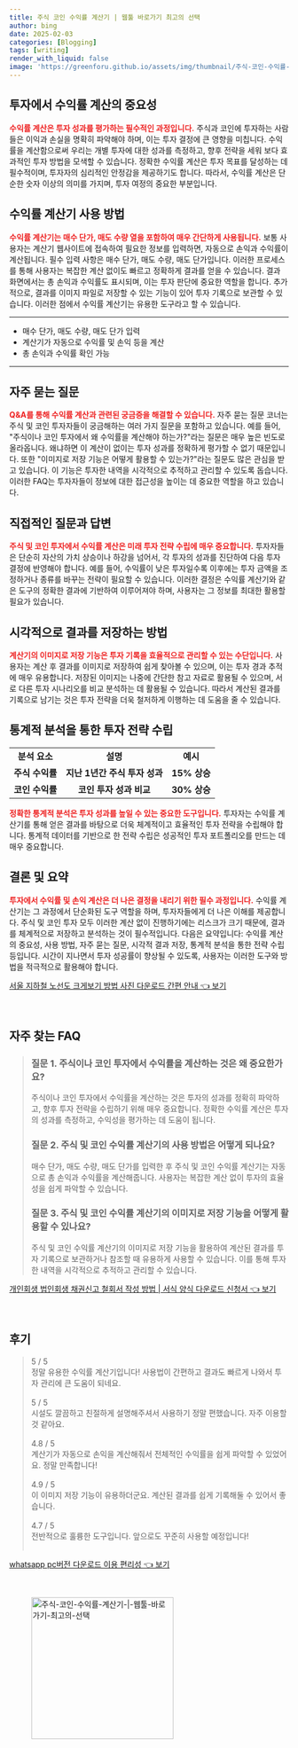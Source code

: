 ```yaml
---
title: 주식 코인 수익률 계산기 | 웹툴 바로가기 최고의 선택
author: bing
date: 2025-02-03
categories: [Blogging]
tags: [writing]
render_with_liquid: false
image: 'https://greenforu.github.io/assets/img/thumbnail/주식-코인-수익률-계산기-|-웹툴-바로가기-최고의-선택.webp'
---
```



<h2 id='투자에서 수익률 계산의 중요성'>투자에서 수익률 계산의 중요성</h2>

<p><b><span style="color: #ee2323;">수익률 계산은 투자 성과를 평가하는 필수적인 과정입니다.</span></b> 주식과 코인에 투자하는 사람들은 이익과 손실을 명확히 파악해야 하며, 이는 투자 결정에 큰 영향을 미칩니다. 수익률을 계산함으로써 우리는 개별 투자에 대한 성과를 측정하고, 향후 전략을 세워 보다 효과적인 투자 방법을 모색할 수 있습니다. 정확한 수익률 계산은 투자 목표를 달성하는 데 필수적이며, 투자자의 심리적인 안정감을 제공하기도 합니다. 따라서, 수익률 계산은 단순한 숫자 이상의 의미를 가지며, 투자 여정의 중요한 부분입니다.</p>

<h2 id='수익률 계산기 사용 방법'>수익률 계산기 사용 방법</h2>

<p><b><span style="color: #ee2323;">수익률 계산기는 매수 단가, 매도 수량 열을 포함하여 매우 간단하게 사용됩니다.</span></b> 보통 사용자는 계산기 웹사이트에 접속하여 필요한 정보를 입력하면, 자동으로 손익과 수익률이 계산됩니다. 필수 입력 사항은 매수 단가, 매도 수량, 매도 단가입니다. 이러한 프로세스를 통해 사용자는 복잡한 계산 없이도 빠르고 정확하게 결과를 얻을 수 있습니다. 결과 화면에서는 총 손익과 수익률도 표시되며, 이는 투자 판단에 중요한 역할을 합니다. 추가적으로, 결과를 이미지 파일로 저장할 수 있는 기능이 있어 투자 기록으로 보관할 수 있습니다. 이러한 점에서 수익률 계산기는 유용한 도구라고 할 수 있습니다.</p>

<hr />

<ul>
    <li>매수 단가, 매도 수량, 매도 단가 입력</li>
    <li>계산기가 자동으로 수익률 및 손익 등을 계산</li>
    <li>총 손익과 수익률 확인 가능</li>
</ul>

<hr />

<h2 id='자주 묻는 질문'>자주 묻는 질문</h2>

<p><b><span style="color: #ee2323;">Q&A를 통해 수익률 계산과 관련된 궁금증을 해결할 수 있습니다.</span></b> 자주 묻는 질문 코너는 주식 및 코인 투자자들이 궁금해하는 여러 가지 질문을 포함하고 있습니다. 예를 들어, "주식이나 코인 투자에서 왜 수익률을 계산해야 하는가?"라는 질문은 매우 높은 빈도로 올라옵니다. 왜냐하면 이 계산이 없이는 투자 성과를 정확하게 평가할 수 없기 때문입니다. 또한 "이미지로 저장 기능은 어떻게 활용할 수 있는가?"라는 질문도 많은 관심을 받고 있습니다. 이 기능은 투자한 내역을 시각적으로 추적하고 관리할 수 있도록 돕습니다. 이러한 FAQ는 투자자들이 정보에 대한 접근성을 높이는 데 중요한 역할을 하고 있습니다.</p>

<h2 id='직접적인 질문과 답변'>직접적인 질문과 답변</h2>

<p><b><span style="color: #ee2323;">주식 및 코인 투자에서 수익률 계산은 미래 투자 전략 수립에 매우 중요합니다.</span></b> 투자자들은 단순히 자산의 가치 상승이나 하강을 넘어서, 각 투자의 성과를 진단하여 다음 투자 결정에 반영해야 합니다. 예를 들어, 수익률이 낮은 투자일수록 이후에는 투자 금액을 조정하거나 종류를 바꾸는 전략이 필요할 수 있습니다. 이러한 결정은 수익률 계산기와 같은 도구의 정확한 결과에 기반하여 이루어져야 하며, 사용자는 그 정보를 최대한 활용할 필요가 있습니다.</p>

<h2 id='시각적으로 결과를 저장하는 방법'>시각적으로 결과를 저장하는 방법</h2>

<p><b><span style="color: #ee2323;">계산기의 이미지로 저장 기능은 투자 기록을 효율적으로 관리할 수 있는 수단입니다.</span></b> 사용자는 계산 후 결과를 이미지로 저장하여 쉽게 찾아볼 수 있으며, 이는 투자 경과 추적에 매우 유용합니다. 저장된 이미지는 나중에 간단한 참고 자료로 활용될 수 있으며, 서로 다른 투자 시나리오를 비교 분석하는 데 활용될 수 있습니다. 따라서 계산된 결과를 기록으로 남기는 것은 투자 전략을 더욱 철저하게 이행하는 데 도움을 줄 수 있습니다.</p>

<h2 id='통계적 분석을 통한 투자 전략 수립'>통계적 분석을 통한 투자 전략 수립</h2>

<table>
    <tr>
        <td style="text-align: center; height: 17px;"><b>분석 요소</b></td>
        <td style="text-align: center; height: 17px;"><b>설명</b></td>
        <td style="text-align: center; height: 17px;"><b>예시</b></td>
    </tr>
    <tr>
        <td style="text-align: center; height: 17px;"><b>주식 수익률</b></td>
        <td style="text-align: center; height: 17px;"><b>지난 1년간 주식 투자 성과</b></td>
        <td style="text-align: center; height: 17px;"><b>15% 상승</b></td>
    </tr>
    <tr>
        <td style="text-align: center; height: 17px;"><b>코인 수익률</b></td>
        <td style="text-align: center; height: 17px;"><b>코인 투자 성과 비교</b></td>
        <td style="text-align: center; height: 17px;"><b>30% 상승</b></td>
    </tr>
</table>

<p><b><span style="color: #ee2323;">정확한 통계적 분석은 투자 성과를 높일 수 있는 중요한 도구입니다.</span></b> 투자자는 수익률 계산기를 통해 얻은 결과를 바탕으로 더욱 체계적이고 효율적인 투자 전략을 수립해야 합니다. 통계적 데이터를 기반으로 한 전략 수립은 성공적인 투자 포트폴리오를 만드는 데 매우 중요합니다.</p>

<h2 id='결론 및 요약'>결론 및 요약</h2>

<p><b><span style="color: #ee2323;">투자에서 수익률 및 손익 계산은 더 나은 결정을 내리기 위한 필수 과정입니다.</span></b> 수익률 계산기는 그 과정에서 단순화된 도구 역할을 하며, 투자자들에게 더 나은 이해를 제공합니다. 주식 및 코인 투자 모두 이러한 계산 없이 진행하기에는 리스크가 크기 때문에, 결과를 체계적으로 저장하고 분석하는 것이 필수적입니다. 다음은 요약입니다: 수익률 계산의 중요성, 사용 방법, 자주 묻는 질문, 시각적 결과 저장, 통계적 분석을 통한 전략 수립 등입니다. 시간이 지나면서 투자 성공률이 향상될 수 있도록, 사용자는 이러한 도구와 방법을 적극적으로 활용해야 합니다.</p>


<p><a class="click-button" title="서울 지하철 노선도 크게보기 방법 사진 다운로드 간편 안내" href="https://greenforu.github.io/posts/%EC%84%9C%EC%9A%B8-%EC%A7%80%ED%95%98%EC%B2%A0-%EB%85%B8%EC%84%A0%EB%8F%84-%ED%81%AC%EA%B2%8C%EB%B3%B4%EA%B8%B0-%EB%B0%A9%EB%B2%95-%EC%82%AC%EC%A7%84-%EB%8B%A4%EC%9A%B4%EB%A1%9C%EB%93%9C-%EA%B0%84%ED%8E%B8-%EC%95%88%EB%82%B4/" rel="dofollow">서울 지하철 노선도 크게보기 방법 사진 다운로드 간편 안내 👈 보기</a></p><br>
<h2 id='자주_찾는_FAQ'>자주 찾는 FAQ</h2>
<div itemscope="" itemtype="https://schema.org/FAQPage"> 
<blockquote> 
<div itemscope="" itemprop="mainEntity" itemtype="https://schema.org/Question"> 
<h3 itemprop="name">질문 1. 주식이나 코인 투자에서 수익률을 계산하는 것은 왜 중요한가요?</h3> 
<div itemscope="" itemprop="acceptedAnswer" itemtype="https://schema.org/Answer"> 
<span itemprop="text"> 
<p>주식이나 코인 투자에서 수익률을 계산하는 것은 투자의 성과를 정확히 파악하고, 향후 투자 전략을 수립하기 위해 매우 중요합니다. 정확한 수익률 계산은 투자의 성과를 측정하고, 수익성을 평가하는 데 도움이 됩니다.</p> 
</span> 
</div> 
</div> 

<div itemscope="" itemprop="mainEntity" itemtype="https://schema.org/Question"> 
<h3 itemprop="name">질문 2. 주식 및 코인 수익률 계산기의 사용 방법은 어떻게 되나요?</h3> 
<div itemscope="" itemprop="acceptedAnswer" itemtype="https://schema.org/Answer"> 
<span itemprop="text"> 
<p>매수 단가, 매도 수량, 매도 단가를 입력한 후 주식 및 코인 수익률 계산기는 자동으로 총 손익과 수익률을 계산해줍니다. 사용자는 복잡한 계산 없이 투자의 효율성을 쉽게 파악할 수 있습니다.</p> 
</span> 
</div> 
</div> 

<div itemscope="" itemprop="mainEntity" itemtype="https://schema.org/Question"> 
<h3 itemprop="name">질문 3. 주식 및 코인 수익률 계산기의 이미지로 저장 기능을 어떻게 활용할 수 있나요?</h3> 
<div itemscope="" itemprop="acceptedAnswer" itemtype="https://schema.org/Answer"> 
<span itemprop="text"> 
<p>주식 및 코인 수익률 계산기의 이미지로 저장 기능을 활용하여 계산된 결과를 투자 기록으로 보관하거나 참조할 때 유용하게 사용할 수 있습니다. 이를 통해 투자한 내역을 시각적으로 추적하고 관리할 수 있습니다.</p> 
</span> 
</div> 
</div> 
</blockquote> 
</div>
<p><a class="click-button" title="개인회생 법인회생 채권신고 철회서 작성 방법 | 서식 양식 다운로드 신청서" href="https://greenforu.github.io/posts/%EA%B0%9C%EC%9D%B8%ED%9A%8C%EC%83%9D-%EB%B2%95%EC%9D%B8%ED%9A%8C%EC%83%9D-%EC%B1%84%EA%B6%8C%EC%8B%A0%EA%B3%A0-%EC%B2%A0%ED%9A%8C%EC%84%9C-%EC%9E%91%EC%84%B1-%EB%B0%A9%EB%B2%95-%EC%84%9C%EC%8B%9D-%EC%96%91%EC%8B%9D-%EB%8B%A4%EC%9A%B4%EB%A1%9C%EB%93%9C-%EC%8B%A0%EC%B2%AD%EC%84%9C/" rel="dofollow">개인회생 법인회생 채권신고 철회서 작성 방법 | 서식 양식 다운로드 신청서 👈 보기</a></p><br>
<h2 id='후기'>후기</h2>
<div itemscope itemtype="https://schema.org/Product">
  <blockquote>
  <div itemprop="review" itemscope itemtype="https://schema.org/Review">
      <div itemprop="reviewRating" itemscope itemtype="https://schema.org/Rating"> <span itemprop="ratingValue">5</span> / <span itemprop="bestRating">5</span> </div>
      <span itemprop="reviewBody">정말 유용한 수익률 계산기입니다! 사용법이 간편하고 결과도 빠르게 나와서 투자 관리에 큰 도움이 되네요.</span>
  </div>
  <br>
  <div itemprop="review" itemscope itemtype="https://schema.org/Review">
      <div itemprop="reviewRating" itemscope itemtype="https://schema.org/Rating"> <span itemprop="ratingValue">5</span> / <span itemprop="bestRating">5</span> </div>
      <span itemprop="reviewBody">시설도 깔끔하고 친절하게 설명해주셔서 사용하기 정말 편했습니다. 자주 이용할 것 같아요.</span>
  </div>
  <br>
  <div itemprop="review" itemscope itemtype="https://schema.org/Review">
      <div itemprop="reviewRating" itemscope itemtype="https://schema.org/Rating"> <span itemprop="ratingValue">4.8</span> / <span itemprop="bestRating">5</span> </div>
      <span itemprop="reviewBody">계산기가 자동으로 손익을 계산해줘서 전체적인 수익률을 쉽게 파악할 수 있었어요. 정말 만족합니다!</span>
  </div>
  <br>
  <div itemprop="review" itemscope itemtype="https://schema.org/Review">
      <div itemprop="reviewRating" itemscope itemtype="https://schema.org/Rating"> <span itemprop="ratingValue">4.9</span> / <span itemprop="bestRating">5</span> </div>
      <span itemprop="reviewBody">이 이미지 저장 기능이 유용하더군요. 계산된 결과를 쉽게 기록해둘 수 있어서 좋습니다.</span>
  </div>
  <br>
  <div itemprop="review" itemscope itemtype="https://schema.org/Review">
      <div itemprop="reviewRating" itemscope itemtype="https://schema.org/Rating"> <span itemprop="ratingValue">4.7</span> / <span itemprop="bestRating">5</span> </div>
      <span itemprop="reviewBody">전반적으로 훌륭한 도구입니다. 앞으로도 꾸준히 사용할 예정입니다!</span>
  </div>
  <br>
  </blockquote>
</div>
<p><a class="click-button" title="whatsapp pc버전 다운로드 이용 편리성" href="https://greenforu.github.io/posts/whatsapp-pc%EB%B2%84%EC%A0%84-%EB%8B%A4%EC%9A%B4%EB%A1%9C%EB%93%9C-%EC%9D%B4%EC%9A%A9-%ED%8E%B8%EB%A6%AC%EC%84%B1/" rel="dofollow">whatsapp pc버전 다운로드 이용 편리성 👈 보기</a></p><br>
<figure class="image"><img src="https://greenforu.github.io/assets/img/thumbnail/주식-코인-수익률-계산기-|-웹툴-바로가기-최고의-선택.webp" alt="주식-코인-수익률-계산기-|-웹툴-바로가기-최고의-선택" width="256" height="256"></figure>